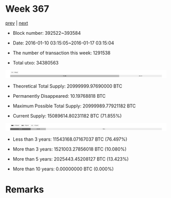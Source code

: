 # Week 367

[prev](week0366.md) | [next](week0368.md)

- Block number: 392522~393584

- Date: 2016-01-10 03:15:05~2016-01-17 03:15:04

- The number of transaction this week: 1291538

- Total utxo: 34380563

![](../images/mined_week0367.png)

- Theoretical Total Supply: 20999999.97690000 BTC

- Permanently Disappeared: 10.19768818 BTC

- Maximum Possible Total Supply: 20999989.77921182 BTC

- Current Supply: 15089614.80231182 BTC (71.855%)

![](../images/year_week0367.png)


- Less than 3 years: 11543168.07167037 BTC (76.497%)

- More than 3 years: 1521003.27856018 BTC (10.080%)

- More than 5 years: 2025443.45208127 BTC (13.423%)

- More than 10 years: 0.00000000 BTC (0.000%)

# Remarks

